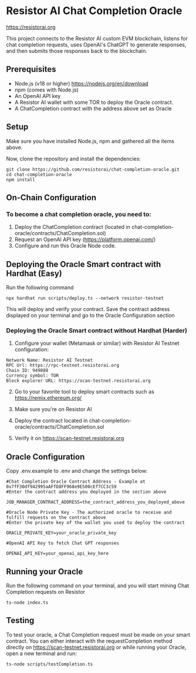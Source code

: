 # Resistor AI Chat Completion Oracle

https://resistorai.org

This project connects to the Resistor AI custom EVM blockchain, listens for chat completion requests, uses OpenAI's ChatGPT to generate responses, and then submits those responses back to the blockchain.

## Prerequisites

- Node.js (v18 or higher) https://nodejs.org/en/download
- npm (comes with Node.js)
- An OpenAI API key
- A Resistor AI wallet with some TOR to deploy the Oracle contract.
- A ChatCompletion contract with the address above set as Oracle

## Setup

Make sure you have installed Node.js, npm and gathered all the items above.

Now, clone the repository and install the dependencies:

```
git clone https://github.com/resistorai/chat-completion-oracle.git
cd chat-completion-oracle
npm install
```

## On-Chain Configuration

### To become a chat completion oracle, you need to:
1. Deploy the ChatCompletion contract (located in chat-completion-oracle/contracts/ChatCompletion.sol)
2. Request an OpenAI API key (https://platform.openai.com/)
3. Configure and run this Oracle Node code.

## Deploying the Oracle Smart contract with Hardhat (Easy)

Run the following command
```
npx hardhat run scripts/deploy.ts --network resistor-testnet
```

This will deploy and verify your contract.
Save the contract address displayed on your terminal and go to the Oracle Configuration section

### Deploying the Oracle Smart contract without Hardhat (Harder)

1. Configure your wallet (Metamask or similar) with Resistor AI Testnet configuration:
```
Network Name: Resistor AI Testnet
RPC Url: https://rpc-testnet.resistorai.org
Chain ID: 949888
Currency symbol: TOR
Block explorer URL: https://scan-testnet.resistorai.org
```

2. Go to your favorite tool to deploy smart contracts such as https://remix.ethereum.org/

3. Make sure you're on Resistor AI

4. Deploy the contract located in chat-completion-oracle/contracts/ChatCompletion.sol

5. Verify it on https://scan-testnet.resistorai.org

## Oracle Configuration

Copy .env.example to .env and change the settings below:

```
#Chat Completion Oracle Contract Address - Example at 0x7fF30df942995aAFfD8FF968e9E500cEf7CC3c59
#Enter the contract address you deployed in the section above

JOB_MANAGER_CONTRACT_ADDRESS=the_contract_address_you_deployed_above

#Oracle Node Private Key - The authorized oracle to receive and fulfill requests on the contract above
#Enter the private key of the wallet you used to deploy the contract

ORACLE_PRIVATE_KEY=your_oracle_private_key

#OpenAI API Key to fetch Chat GPT responses

OPENAI_API_KEY=your_openai_api_key_here
```

## Running your Oracle

Run the following command on your terminal, and you will start mining Chat Completion requests on Resistor

```
ts-node index.ts
```

## Testing

To test your oracle, a Chat Completion request must be made on your smart contract.
You can either interact with the requestCompletion method directly on https://scan-testnet.resistorai.org
or while running your Oracle, open a new terminal and run:

```
ts-node scripts/testCompletion.ts
```